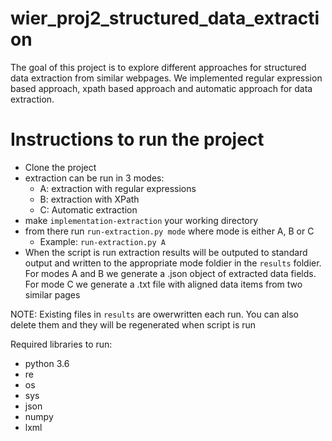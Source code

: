 # wier_proj2_structured_data_extraction
The goal of this project is to explore different approaches for structured data extraction from similar webpages.
We implemented regular expression based approach, xpath based approach and automatic approach for data extraction.


# Instructions to run the project
* Clone the project
* extraction can be run in 3 modes:
    * A: extraction with regular expressions
    * B: extraction with XPath
    * C: Automatic extraction
* make `implementation-extraction` your working directory
* from there run `run-extraction.py mode` where mode is either A, B or C
    * Example: `run-extraction.py A`
* When the script is run extraction results will be outputed to standard output and written to the appropriate mode foldier in the `results` foldier. For modes A and B we generate a .json object of extracted data fields. For mode C we generate a .txt file with aligned data items from two similar pages

NOTE: Existing files in `results` are owerwritten each run. You can also delete them and they will be regenerated when script is run


Required libraries to run:
* python 3.6
* re
* os
* sys
* json
* numpy
* lxml
